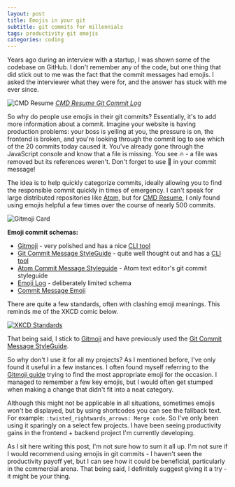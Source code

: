 ```yaml
---
layout: post
title: Emojis in your git
subtitle: git commits for millennials
tags: productivity git emojis
categories: coding
---
```


Years ago during an interview with a startup, I was shown some of the codebase on GitHub. I don't remember any of the code, but one thing that did stick out to me was the fact that the commit messages had emojis. I asked the interviewer what they were for, and the answer has stuck with me ever since.

![CMD Resume]({{site.baseurl}}/img/2019-11-01-emojis-in-your-git/git-commits.png)
*[CMD Resume Git Commit Log](https://github.com/bbody/CMD-Resume/commits/master)*

So why do people use emojis in their git commits? Essentially, it's to add more information about a commit. Imagine your website is having production problems: your boss is yelling at you, the pressure is on, the frontend is broken, and you're looking through the commit log to see which of the 20 commits today caused it. You've already gone through the JavaScript console and know that a file is missing. You see 🔥 - a file was removed but its references weren't. Don't forget to use 🐛 in your commit message! 

The idea is to help quickly categorize commits, ideally allowing you to find the responsible commit quickly in times of emergency. I can't speak for large distributed repositories like [Atom](https://github.com/atom/atom), but for [CMD Resume](https://github.com/bbody/CMD-Resume), I only found using emojis helpful a few times over the course of nearly 500 commits.

<p class="center">
    <img src="{{site.baseurl}}/img/2019-11-01-emojis-in-your-git/gitmoji-card.png" alt="Gitmoji Card" />
</p>

**Emoji commit schemas:**
- [Gitmoji](https://gitmoji.carloscuesta.me/) - very polished and has a nice [CLI tool](https://github.com/carloscuesta/gitmoji-cli)
- [Git Commit Message StyleGuide](https://slashsbin.com/styleguide-git-commit-message/) - quite well thought out and has a [CLI tool](https://github.com/jakeasmith/commit)
- [Atom Commit Message Styleguide](https://github.com/atom/atom/blob/master/CONTRIBUTING.md#git-commit-messages) - Atom text editor's git commit styleguide
- [Emoji Log](https://ahmadawais.com/emoji-log/) - deliberately limited schema
- [Commit Message Emoji](https://github.com/dannyfritz/commit-message-emoji)

There are quite a few standards, often with clashing emoji meanings. This reminds me of the XKCD comic below.

<p class="center">
    <a href="https://xkcd.com/927/">
        <img src="https://imgs.xkcd.com/comics/standards.png" alt="XKCD Standards" />
    </a>
</p>

That being said, I stick to [Gitmoji](https://gitmoji.carloscuesta.me/) and have previously used the [Git Commit Message StyleGuide](https://slashsbin.com/styleguide-git-commit-message/). 

So why don't I use it for all my projects? As I mentioned before, I've only found it useful in a few instances. I often found myself referring to the [Gitmoji guide](https://gitmoji.carloscuesta.me/) trying to find the most appropriate emoji for the occasion. I managed to remember a few key emojis, but I would often get stumped when making a change that didn't fit into a neat category. 

Although this might not be applicable in all situations, sometimes emojis won't be displayed, but by using shortcodes you can see the fallback text. For example: `:twisted_rightwards_arrows: Merge code`. So I've only been using it sparingly on a select few projects. I have been seeing productivity gains in the frontend + backend project I'm currently developing.

As I sit here writing this post, I'm not sure how to sum it all up. I'm not sure if I would recommend using emojis in git commits - I haven't seen the productivity payoff yet, but I can see how it could be beneficial, particularly in the commercial arena. That being said, I definitely suggest giving it a try - it might be your thing.